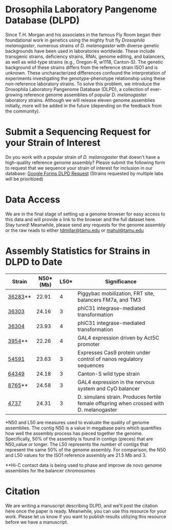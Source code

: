 # Drosophila Laboratory Pangenome Database (DLPD)
Since T.H. Morgan and his associates in the famous Fly Room began their foundational work in genetics using the mighty fruit fly _Drosophila melanogaster_, numerous strains of _D. melanogaster_ with diverse genetic backgrounds have been used in laboratories worldwide. These include transgenic strains, deficiency strains, RNAi, genome editing, and balancers, as well as wild-type strains (e.g., Oregon-R, w1118, Canton-S). The genetic background of these strains differs from the reference strain ISO1 and is unknown. These uncharacterized differences confound the interpretation of experiments investigating the genotype-phenotype relationship using these non-reference laboratory strains. To solve this problem, we introduce the Drosophila Laboratory Pangenome Database (DLPD), a collection of ever-growing reference genome assemblies of popular _D. melanogaster_ laboratory strains. Although we will release eleven genome assemblies initially, more will be added in the future (depending on the feedback from the community). 

# Submit a Sequencing Request for your Strain of Interest
Do you work with a popular strain of _D. melanogaster_ that doesn't have a high-quality reference genome assembly? Please submit the following form to request that we sequence your strain of interest for inclusion in our database: [Google Forms DLPD Request](https://forms.gle/2m8gByd5vhed84xM9) (Strains requested by multiple labs will be prioritized)

# Data Access
We are in the final stage of setting up a genome browser for easy access to this data and will provide a link to the browser and the full dataset here. Stay tuned!
Meanwhile, please send any requests for the genome assembly or the raw reads to either tdmillar@tamu.edu or mahul@tamu.edu

# Assembly Statistics for Strains in DLPD to Date
| Strain   | N50* (Mb)  | L50*  | Significance |
|----------|------------|-----| --------------|
|  [36283](https://bdsc.indiana.edu/Home/Search?presearch=36283)** | 22.91      | 4    | Piggybac mobilization, FRT site, balancers  FM7a, and TM3 |
| [36303](https://bdsc.indiana.edu/Home/Search?presearch=36303)  | 24.16      | 3    | phiC31 integrase-mediated transformation |
| [36304](https://bdsc.indiana.edu/Home/Search?presearch=36304)   | 23.93      | 4    | phiC31 integrase-mediated transformation |
| [3954](https://bdsc.indiana.edu/Home/Search?presearch=3954)**  | 22.26      | 4    | GAL4 expression driven by Act5C promoter |
| [54591](https://bdsc.indiana.edu/Home/Search?presearch=54591)  | 23.63      | 3    | Expresses Cas9 protein under control of nanos regulatory sequences |
| [64349](https://bdsc.indiana.edu/Home/Search?presearch=64349)  | 24.18      | 3    | Canton-S wild type strain | 
| [8765](https://bdsc.indiana.edu/Home/Search?presearch=8765)**  | 24.58      | 3    | GAL4 expression in the nervous system and CyO balancer | 
| [4737](https://bdsc.indiana.edu/Home/Search?presearch=4737) | 24.31      | 3    |D. simulans strain. Produces fertile female offspring when crossed with D. melanogaster | 

*N50 and L50 are measures used to evaluate the quality of genome assemblies. The contig N50 is a value in megabase pairs which quantifies how well the assembly process has pieced together the genome. Specifically, 50% of the assembly is found in contigs (pieces) that are N50_value or longer. The L50 represents the number of contigs that represent the same 50% of the genome assembly. For comparison, the N50 and L50 values for the ISO1 reference assembly are 21.5 Mb and 3. 

**Hi-C contact data is being used to phase and improve de novo genome assemblies for the balancer chromosomes

# Citation
We are writing a manuscript describing DLPD, and we'll post the citation here once the paper is ready. Meanwhile, you can use this resource for your work. Please let us know if you want to publish results utilizing this resource before we have a manuscript.

